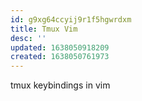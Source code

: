 ```yaml
---
id: g9xg64ccyij9r1f5hgwrdxm
title: Tmux Vim
desc: ''
updated: 1638050918209
created: 1638050761973
---
```



tmux keybindings in vim
